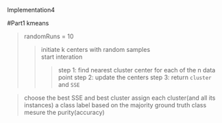 Implementation4

#Part1 kmeans

>randomRuns = 10
>>initiate k centers with random samples  
>>start interation
>>>step 1: find nearest cluster center for each of the n data point
>>>step 2: update the centers
>>>step 3: return `cluster` and `SSE`

>choose the best SSE and best cluster
>assign each cluster(and all its instances) a class label based on the majority ground truth class
>mesure the purity(accuracy)